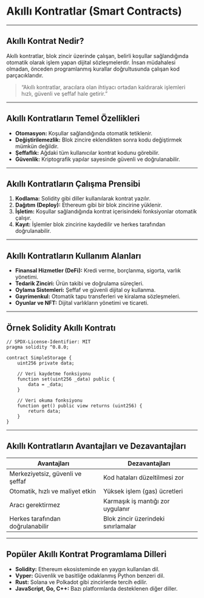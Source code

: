 # Akıllı Kontratlar (Smart Contracts)

---

## Akıllı Kontrat Nedir?

Akıllı kontratlar, blok zincir üzerinde çalışan, belirli koşullar sağlandığında otomatik olarak işlem yapan dijital sözleşmelerdir. İnsan müdahalesi olmadan, önceden programlanmış kurallar doğrultusunda çalışan kod parçacıklarıdır.

> “Akıllı kontratlar, aracılara olan ihtiyacı ortadan kaldırarak işlemleri hızlı, güvenli ve şeffaf hale getirir.”

---

## Akıllı Kontratların Temel Özellikleri

- **Otomasyon:** Koşullar sağlandığında otomatik tetiklenir.  
- **Değiştirilemezlik:** Blok zincire eklendikten sonra kodu değiştirmek mümkün değildir.  
- **Şeffaflık:** Ağdaki tüm kullanıcılar kontrat kodunu görebilir.  
- **Güvenlik:** Kriptografik yapılar sayesinde güvenli ve doğrulanabilir.  

---

## Akıllı Kontratların Çalışma Prensibi

1. **Kodlama:** Solidity gibi diller kullanılarak kontrat yazılır.  
2. **Dağıtım (Deploy):** Ethereum gibi bir blok zincirine yüklenir.  
3. **İşletim:** Koşullar sağlandığında kontrat içerisindeki fonksiyonlar otomatik çalışır.  
4. **Kayıt:** İşlemler blok zincirine kaydedilir ve herkes tarafından doğrulanabilir.  

---

## Akıllı Kontratların Kullanım Alanları

- **Finansal Hizmetler (DeFi):** Kredi verme, borçlanma, sigorta, varlık yönetimi.  
- **Tedarik Zinciri:** Ürün takibi ve doğrulama süreçleri.  
- **Oylama Sistemleri:** Şeffaf ve güvenli dijital oy kullanma.  
- **Gayrimenkul:** Otomatik tapu transferleri ve kiralama sözleşmeleri.  
- **Oyunlar ve NFT:** Dijital varlıkların yönetimi ve ticareti.  

---

## Örnek Solidity Akıllı Kontratı

```solidity
// SPDX-License-Identifier: MIT
pragma solidity ^0.8.0;

contract SimpleStorage {
    uint256 private data;

    // Veri kaydetme fonksiyonu
    function set(uint256 _data) public {
        data = _data;
    }

    // Veri okuma fonksiyonu
    function get() public view returns (uint256) {
        return data;
    }
}
```

---

## Akıllı Kontratların Avantajları ve Dezavantajları

| Avantajları                      | Dezavantajları                      |
| -------------------------------- | ----------------------------------- |
| Merkeziyetsiz, güvenli ve şeffaf | Kod hataları düzeltilmesi zor       |
| Otomatik, hızlı ve maliyet etkin | Yüksek işlem (gas) ücretleri        |
| Aracı gerektirmez                | Karmaşık iş mantığı zor uygulanır   |
| Herkes tarafından doğrulanabilir | Blok zincir üzerindeki sınırlamalar |

---

## Popüler Akıllı Kontrat Programlama Dilleri

- **Solidity:** Ethereum ekosisteminde en yaygın kullanılan dil.  
- **Vyper:** Güvenlik ve basitliğe odaklanmış Python benzeri dil.  
- **Rust:** Solana ve Polkadot gibi zincirlerde tercih edilir.  
- **JavaScript, Go, C++:** Bazı platformlarda desteklenen diğer diller.  

